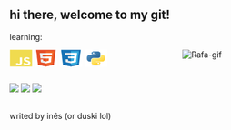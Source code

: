 ## hi there, welcome to my git!

<div style="display: inline_block">
  <p> learning: </p>
  <img align="center" alt="Rafa-Js" height="30" width="40" src="https://raw.githubusercontent.com/devicons/devicon/master/icons/javascript/javascript-plain.svg">
  <img align="center" alt="Rafa-HTML" height="30" width="40" src="https://raw.githubusercontent.com/devicons/devicon/master/icons/html5/html5-original.svg">
  <img align="center" alt="Rafa-CSS" height="30" width="40" src="https://raw.githubusercontent.com/devicons/devicon/master/icons/css3/css3-original.svg">
  <img align="center" alt="Rafa-Python" height="30" width="40" src="https://raw.githubusercontent.com/devicons/devicon/master/icons/python/python-original.svg">
  <img align="right"  alt="Rafa-gif" height="200" width="200" src="https://media.discordapp.net/attachments/1290015125117603880/1293663865909022843/ezgif-4-db729d7863.gif?ex=670831dc&is=6706e05c&hm=1361071d83bf44f34d107b51232a6e400a3f5f0a12f0123e3f4f098e85a31493&=" />
</div>
  
  ##
 
<div> 
  <a href="https://instagram.com/inesmonteirosx" target="_blank"><img src="https://img.shields.io/badge/-Instagram-%23E4405F?style=for-the-badge&logo=instagram&logoColor=white" target="_blank"></a>
 	<a href="https://www.twitch.tv/imdusk1" target="_blank"><img src="https://img.shields.io/badge/Twitch-9146FF?style=for-the-badge&logo=twitch&logoColor=white" target="_blank"></a>
 <a href="https://discord.com/users/1228339858909696064" target="_blank"><img src="https://img.shields.io/badge/Discord-7289DA?style=for-the-badge&logo=discord&logoColor=white" target="_blank"></a>   
</div>

  ##

  writed by inês (or duski lol) 

